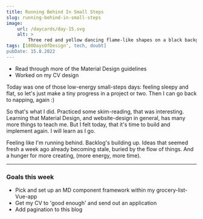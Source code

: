 ```yaml
---
title: Running Behind In Small Steps
slug: running-behind-in-small-steps
image:
    url: /daycards/day-15.svg
    alt: >
        Three red and yellow dancing flame-like shapes on a black background extending upwards towards a purple circle with the text '100 Days of Design, Day 15'.
tags: [100DaysOfDesign', tech, doubt]
pubDate: 15.8.2022
---
```


-   Read through more of the Material Design guidelines
-   Worked on my CV design

Today was one of those low-energy small-steps days: feeling sleepy and flat, so let's just make a tiny progress in a project or two. Then I can go back to napping, again :)

So that's what I did. Practiced some skim-reading, that was interesting. Learning that Material Design, and website-design in general, has many more things to teach me. But I felt today, that it's time to build and implement again. I will learn as I go.

Feeling like I'm running behind. Backlog's building up. Ideas that seemed fresh a week ago already becoming stale, buried by the flow of things. And a hunger for more creating, (more energy, more time).

---

### Goals this week

-   Pick and set up an MD component framework within my grocery-list-Vue-app
-   Get my CV to 'good enough' and send out an application
-   Add pagination to this blog
